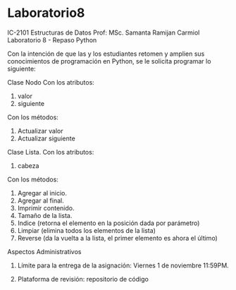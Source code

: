 ﻿# Laboratorio8

IC-2101 Estructuras de Datos
Prof: MSc. Samanta Ramijan Carmiol
Laboratorio 8 - Repaso Python

Con la intención de que las y los estudiantes retomen y amplien sus conocimientos de
programación en Python, se le solicita programar lo siguiente:

Clase Nodo
Con los atributos:
1. valor
2. siguiente

Con los métodos:
1. Actualizar valor
2. Actualizar siguiente

Clase Lista.
Con los atributos:
1. cabeza

Con los métodos:
1. Agregar al inicio.
2. Agregar al final.
3. Imprimir contenido.
4. Tamaño de la lista.
5. Indice (retorna el elemento en la posición dada por parámetro)
6. Limpiar (elimina todos los elementos de la lista)
7. Reverse (da la vuelta a la lista, el primer elemento es ahora el último)

Aspectos Administrativos

1. Límite para la entrega de la asignación: Viernes 1 de noviembre 11:59PM.

2. Plataforma de revisión: repositorio de código


